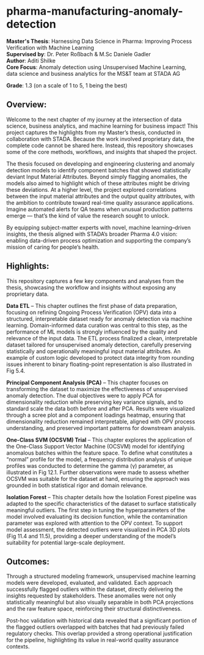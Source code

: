 # pharma-manufacturing-anomaly-detection

**Master's Thesis**: Harnessing Data Science in Pharma: Improving Process Verification with Machine Learning  
**Supervised by**: Dr. Peter Roßbach & M.Sc Daniele Gadler  
**Author**: Aditi Shilke  
**Core Focus**: Anomaly detection using Unsupervised Machine Learning, data science and business analytics for the MS&T team at STADA AG 

**Grade**: 1.3 (on a scale of 1 to 5, 1 being the best)

## Overview: 

Welcome to the next chapter of my journey at the intersection of data science, business analytics, and machine learning for business impact! This project captures the highlights from my Master’s thesis, conducted in collaboration with STADA. Because the work involved proprietary data, the complete code cannot be shared here. Instead, this repository showcases some of the core methods, workflows, and insights that shaped the project.

The thesis focused on developing and engineering clustering and anomaly detection models to identify component batches that showed statistically deviant Input Material Attributes. Beyond simply flagging anomalies, the models also aimed to highlight which of these attributes might be driving these deviations. At a higher level, the project explored correlations between the input material attributes and the output quality attributes, with the ambition to contribute toward real-time quality assurance applications. Imagine automated alerts for QA teams when unusual production patterns emerge — that’s the kind of value the research sought to unlock.

By equipping subject-matter experts with novel, machine learning–driven insights, the thesis aligned with STADA’s broader Pharma 4.0 vision: enabling data-driven process optimization and supporting the company’s mission of caring for people’s health.

## Highlights:

This repository captures a few key components and analyses from the thesis, showcasing the workflow and insights without exposing any proprietary data.

**Data ETL** – This chapter outlines the first phase of data preparation, focusing on refining Ongoing Process Verification (OPV) data into a structured, interpretable dataset ready for anomaly detection via machine learning. Domain-informed data curation was central to this step, as the performance of ML models is strongly influenced by the quality and relevance of the input data. The ETL process finalized a clean, interpretable dataset tailored for unsupervised anomaly detection, carefully preserving statistically and operationally meaningful input material attributes. An example of custom logic developed to protect data integrity from rounding issues inherent to binary floating-point representation is also illustrated in Fig 5.4.

**Principal Component Analysis (PCA)** – This chapter focuses on transforming the dataset to maximize the effectiveness of unsupervised anomaly detection. The dual objectives were to apply PCA for dimensionality reduction while preserving key variance signals, and to standard scale the data both before and after PCA. Results were visualized through a scree plot and a component loadings heatmap, ensuring that dimensionality reduction remained interpretable, aligned with OPV process understanding, and preserved important patterns for downstream analysis.

**One-Class SVM (OCSVM) Trial** – This chapter explores the application of the One-Class Support Vector Machine (OCSVM) model for identifying anomalous batches within the feature space. To define what constitutes a “normal” profile for the model, a frequency distribution analysis of unique profiles was conducted to determine the gamma (γ) parameter, as illustrated in Fig 12.1. Further observations were made to assess whether OCSVM was suitable for the dataset at hand, ensuring the approach was grounded in both statistical rigor and domain relevance.

**Isolation Forest** – This chapter details how the Isolation Forest pipeline was adapted to the specific characteristics of the dataset to surface statistically meaningful outliers. The first step in tuning the hyperparameters of the model involved evaluating its decision function, while the contamination parameter was explored with attention to the OPV context. To support model assessment, the detected outliers were visualized in PCA 3D plots (Fig 11.4 and 11.5), providing a deeper understanding of the model’s suitability for potential large-scale deployment.

## Outcomes:

Through a structured modeling framework, unsupervised machine learning models were developed, evaluated, and validated. Each approach successfully flagged outliers within the dataset, directly delivering the insights requested by stakeholders. These anomalies were not only statistically meaningful but also visually separable in both PCA projections and the raw feature space, reinforcing their structural distinctiveness.

Post-hoc validation with historical data revealed that a significant portion of the flagged outliers overlapped with batches that had previously failed regulatory checks. This overlap provided a strong operational justification for the pipeline, highlighting its value in real-world quality assurance contexts.
